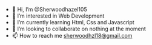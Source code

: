 - 👋 Hi, I’m @Sherwoodhazel105
- 👀 I’m interested in Web Development
- 🌱 I’m currently learning Html, Css and Javascript
- 💞️ I’m looking to collaborate on nothing at the moment
- 📫 How to reach me sherwoodhzl18@gmail.com

<!---
Sherwoodhazel105/Sherwoodhazel105 is a ✨ special ✨ repository because its `README.md` (this file) appears on your GitHub profile.
You can click the Preview link to take a look at your changes.
--->
